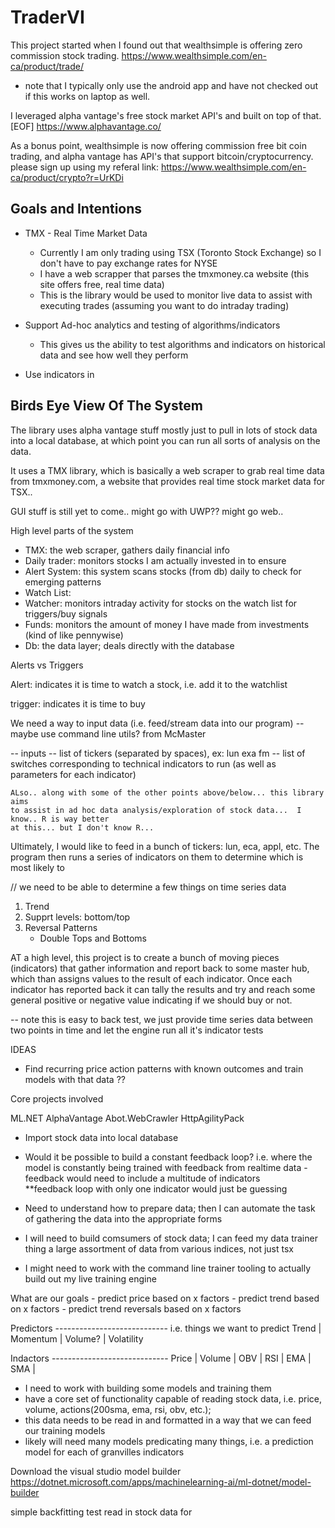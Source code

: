 # TraderVI

This project started when I found out that wealthsimple is offering zero commission stock trading.
https://www.wealthsimple.com/en-ca/product/trade/
* note that I typically only use the android app and have not checked out if this works on laptop as well.

I leveraged alpha vantage's free stock market API's and built on top of that.[EOF]
https://www.alphavantage.co/

As a bonus point, wealthsimple is now offering commission free bit coin trading, and alpha vantage has
API's that support bitcoin/cryptocurrency.
please sign up using my referal link: https://www.wealthsimple.com/en-ca/product/crypto?r=UrKDi

## Goals and Intentions

* TMX - Real Time Market Data
  * Currently I am only trading using TSX (Toronto Stock Exchange) so I don't have to pay exchange rates for NYSE
  * I have a web scrapper that parses the tmxmoney.ca website (this site offers free, real time data)
  * This is the library would be used to monitor live data to assist with executing trades (assuming you want to do intraday trading)

* Support Ad-hoc analytics and testing of algorithms/indicators
  + This gives us the ability to test algorithms and indicators on historical data and see how well they perform

- Use indicators in


## Birds Eye View Of The System



The library uses alpha vantage stuff mostly just to pull in lots of stock data into a local database, at
which point you can run all sorts of analysis on the data.

It uses a TMX library, which is basically a web scraper to grab real time data from tmxmoney.com, a website
that provides real time stock market data for TSX..

GUI stuff is still yet to come.. might go with UWP?? might go web..

High level parts of the system

 - TMX: the web scraper, gathers daily financial info 
 - Daily trader: monitors stocks I am actually invested in to ensure 
 - Alert System: this system scans stocks (from db) daily to check for emerging patterns
 - Watch List: 
 - Watcher:	monitors intraday activity for stocks on the watch list for triggers/buy signals
 - Funds:	monitors the amount of money I have made from investments (kind of like pennywise)
 - Db: the data layer; deals directly with the database

Alerts vs Triggers

Alert: indicates it is time to watch a stock, i.e. add it to the watchlist

trigger: indicates it is time to buy





We need a way to input data (i.e. feed/stream data into our program)
 -- maybe use command line utils? from McMaster

 -- inputs
	-- list of tickers (separated by spaces), ex: lun exa fm
	-- list of switches corresponding to technical indicators to run (as well as parameters for each indicator)



	ALso.. along with some of the other points above/below... this library aims
	to assist in ad hoc data analysis/exploration of stock data...  I know.. R is way better
	at this... but I don't know R...


Ultimately, I would like to feed in a bunch of tickers: lun, eca, appl, etc.
The program then runs a series of indicators on them to determine which is most likely to 


// we need to be able to determine a few things on time series data
1) Trend
2) Supprt levels: bottom/top
3) Reversal Patterns
	- Double Tops and Bottoms


AT a high level, this project is to create a bunch of moving pieces (indicators)
that gather information and report back to some master hub, which than assigns values
to the result of each indicator. Once each indicator has reported back it can tally the results
and try and reach some general positive or negative value indicating if we should buy or not.

-- note this is easy to back test, we just provide time series data between two points in time and let
the engine run all it's indicator tests


IDEAS
- Find recurring price action patterns with known outcomes and train models with that data ??



Core projects involved

ML.NET
AlphaVantage
Abot.WebCrawler
HttpAgilityPack


- Import stock data into local database

- Would it be possible to build a constant feedback loop? i.e. where the model is constantly being
trained with feedback from realtime data - feedback would need to include a multitude of indicators  
**feedback loop with only one indicator would just be guessing

- Need to understand how to prepare data; then I can automate the task of gathering
the data into the appropriate forms

- I will need to build comsumers of stock data; I can feed my data trainer thing a 
large assortment of data from various indices, not just tsx

- I might need to work with the command line trainer tooling to actually build out
my live training engine

What are our goals
	- predict price based on x factors
	- predict trend based on x factors
	- predict trend reversals based on x factors

Predictors ---------------------------- i.e. things we want to predict
Trend | Momentum | Volume? | Volatility 

Indactors -----------------------------
Price | Volume | OBV | RSI | EMA | SMA 
|

 - I need to work with building some models and training them
 - have a core set of functionality capable of reading stock data,
 i.e. price, volume, actions(200sma, ema, rsi, obv, etc.);
 - this data needs to be read in and formatted in a way that we can
 feed our training models
 - likely will need many models predicating many things, i.e. a 
 prediction model for each of granvilles indicators

 Download the visual studio model builder
 https://dotnet.microsoft.com/apps/machinelearning-ai/ml-dotnet/model-builder



 simple backfitting test
 read in stock data for 